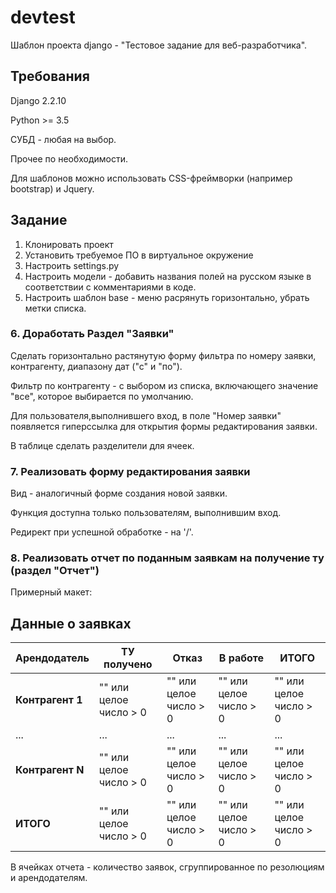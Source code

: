 # devtest
Шаблон проекта django - "Тестовое задание для веб-разработчика".

## Требования
Django 2.2.10

Python >= 3.5

СУБД - любая на выбор.

Прочее по необходимости.

Для шаблонов можно использовать CSS-фреймворки (например bootstrap) и Jquery.

## Задание 
1. Клонировать проект
2. Установить требуемое ПО в виртуальное окружение
3. Настроить settings.py
4. Настроить модели - добавить названия полей на русском языке в соответствии с комментариями в коде.
5. Настроить шаблон base - меню расрянуть горизонтально, убрать метки списка.
###  6. Доработать Раздел "Заявки"
Сделать горизонтально растянутую форму фильтра по номеру заявки, контрагенту, диапазону дат ("с" и "по").

Фильтр по контрагенту - с выбором из списка, включающего значение "все", которое выбирается по умолчанию.

Для пользователя,выполнившего вход, в поле "Номер заявки" появляется гиперссылка для открытия формы редактирования заявки.

В таблице сделать разделители для ячеек.

### 7. Реализовать форму редактирования заявки
Вид - аналогичный форме создания новой заявки.

Функция доступна только пользователям, выполнившим вход.

Редирект при успешной обработке - на '/'.

### 8. Реализовать отчет по поданным заявкам на получение ту (раздел "Отчет")
Примерный макет:

Данные о заявках
----------------
|Арендодатель|ТУ получено|Отказ|В работе|ИТОГО|
|------------|-----------|-----|--------|-----|
|**Контрагент 1**|"" или целое число > 0|"" или целое число > 0|"" или целое число > 0|"" или целое число > 0|
|...|...|...|...|...|
|**Контрагент N**|"" или целое число > 0|"" или целое число > 0|"" или целое число > 0|"" или целое число > 0|
|**ИТОГО**|"" или целое число > 0|"" или целое число > 0|"" или целое число > 0|"" или целое число > 0|

В ячейках отчета - количество заявок, сгруппированное по резолюциям и арендодателям.
